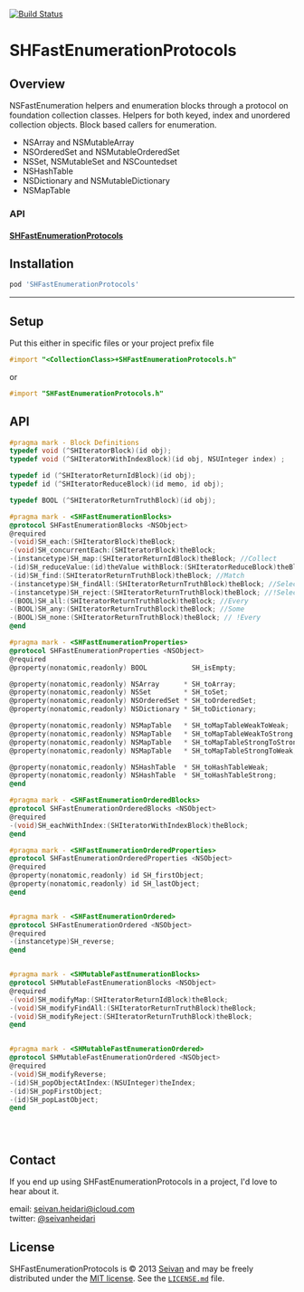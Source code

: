[![Build Status](https://travis-ci.org/PodFactory/SHFastEnumerationProtocols.png?branch=master)](https://travis-ci.org/PodFactory/SHFastEnumerationProtocols)

SHFastEnumerationProtocols
==========

Overview
--------
NSFastEnumeration helpers and enumeration blocks through a protocol on foundation collection classes.
Helpers for both keyed, index and unordered collection objects.
Block based callers for enumeration. 

* NSArray and NSMutableArray
* NSOrderedSet and NSMutableOrderedSet
* NSSet, NSMutableSet and NSCountedset
* NSHashTable 
* NSDictionary and NSMutableDictionary 
* NSMapTable


### API

#### [SHFastEnumerationProtocols](https://github.com/seivan/SHFastEnumerationProtocols#api-1)



Installation
------------

```ruby
pod 'SHFastEnumerationProtocols'
```

***

Setup
-----

Put this either in specific files or your project prefix file

```objective-c
#import "<CollectionClass>+SHFastEnumerationProtocols.h"
```
or
```objective-c
#import "SHFastEnumerationProtocols.h"
```


API
-----

```objective-c
#pragma mark - Block Definitions
typedef void (^SHIteratorBlock)(id obj);
typedef void (^SHIteratorWithIndexBlock)(id obj, NSUInteger index) ;

typedef id (^SHIteratorReturnIdBlock)(id obj);
typedef id (^SHIteratorReduceBlock)(id memo, id obj);

typedef BOOL (^SHIteratorReturnTruthBlock)(id obj);

#pragma mark - <SHFastEnumerationBlocks>
@protocol SHFastEnumerationBlocks <NSObject>
@required
-(void)SH_each:(SHIteratorBlock)theBlock;
-(void)SH_concurrentEach:(SHIteratorBlock)theBlock;
-(instancetype)SH_map:(SHIteratorReturnIdBlock)theBlock; //Collect
-(id)SH_reduceValue:(id)theValue withBlock:(SHIteratorReduceBlock)theBlock; //Inject/FoldLeft
-(id)SH_find:(SHIteratorReturnTruthBlock)theBlock; //Match
-(instancetype)SH_findAll:(SHIteratorReturnTruthBlock)theBlock; //Select/Filter
-(instancetype)SH_reject:(SHIteratorReturnTruthBlock)theBlock; //!Select/Filter
-(BOOL)SH_all:(SHIteratorReturnTruthBlock)theBlock; //Every
-(BOOL)SH_any:(SHIteratorReturnTruthBlock)theBlock; //Some
-(BOOL)SH_none:(SHIteratorReturnTruthBlock)theBlock; // !Every
@end

#pragma mark - <SHFastEnumerationProperties>
@protocol SHFastEnumerationProperties <NSObject>
@required
@property(nonatomic,readonly) BOOL           SH_isEmpty;

@property(nonatomic,readonly) NSArray      * SH_toArray;
@property(nonatomic,readonly) NSSet        * SH_toSet;
@property(nonatomic,readonly) NSOrderedSet * SH_toOrderedSet;
@property(nonatomic,readonly) NSDictionary * SH_toDictionary;

@property(nonatomic,readonly) NSMapTable   * SH_toMapTableWeakToWeak;
@property(nonatomic,readonly) NSMapTable   * SH_toMapTableWeakToStrong;
@property(nonatomic,readonly) NSMapTable   * SH_toMapTableStrongToStrong;
@property(nonatomic,readonly) NSMapTable   * SH_toMapTableStrongToWeak;

@property(nonatomic,readonly) NSHashTable  * SH_toHashTableWeak;
@property(nonatomic,readonly) NSHashTable  * SH_toHashTableStrong;
@end

#pragma mark - <SHFastEnumerationOrderedBlocks>
@protocol SHFastEnumerationOrderedBlocks <NSObject>
@required
-(void)SH_eachWithIndex:(SHIteratorWithIndexBlock)theBlock;
@end

#pragma mark - <SHFastEnumerationOrderedProperties>
@protocol SHFastEnumerationOrderedProperties <NSObject>
@required
@property(nonatomic,readonly) id SH_firstObject;
@property(nonatomic,readonly) id SH_lastObject;
@end


#pragma mark - <SHFastEnumerationOrdered>
@protocol SHFastEnumerationOrdered <NSObject>
@required
-(instancetype)SH_reverse;
@end


#pragma mark - <SHMutableFastEnumerationBlocks>
@protocol SHMutableFastEnumerationBlocks <NSObject>
@required
-(void)SH_modifyMap:(SHIteratorReturnIdBlock)theBlock;
-(void)SH_modifyFindAll:(SHIteratorReturnTruthBlock)theBlock;
-(void)SH_modifyReject:(SHIteratorReturnTruthBlock)theBlock;
@end


#pragma mark - <SHMutableFastEnumerationOrdered>
@protocol SHMutableFastEnumerationOrdered <NSObject>
@required
-(void)SH_modifyReverse;
-(id)SH_popObjectAtIndex:(NSUInteger)theIndex;
-(id)SH_popFirstObject;
-(id)SH_popLastObject;
@end





```


Contact
-------

If you end up using SHFastEnumerationProtocols in a project, I'd love to hear about it.

email: [seivan.heidari@icloud.com](mailto:seivan.heidari@icloud.com)  
twitter: [@seivanheidari](https://twitter.com/seivanheidari)

## License

SHFastEnumerationProtocols is © 2013 [Seivan](http://www.github.com/seivan) and may be freely
distributed under the [MIT license](http://opensource.org/licenses/MIT).
See the [`LICENSE.md`](https://github.com/seivan/SHFastEnumerationProtocols/blob/master/LICENSE.md) file.

